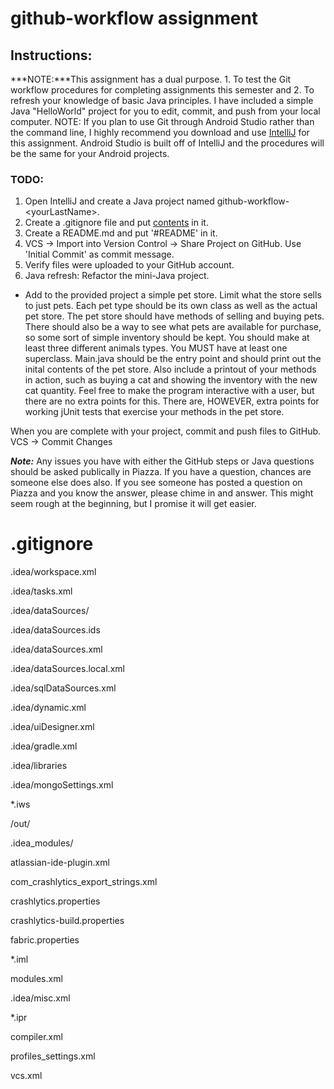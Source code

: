 # github-workflow assignment

## Instructions:
***NOTE:***This assignment has a dual purpose. 1. To test the Git workflow procedures for completing assignments this semester and 2. To refresh your knowledge of basic Java principles. I have included a simple Java "HelloWorld" project for you to edit, commit, and push from your local computer. NOTE: If you plan to use Git through Android Studio rather than the command line, I highly recommend you download and use [IntelliJ](https://www.jetbrains.com/idea/) for this assignment. Android Studio is built off of IntelliJ and the procedures will be the same for your Android projects.

### TODO:
1. Open IntelliJ and create a Java project named github-workflow-\<yourLastName\>.
2. Create a .gitignore file and put [contents](#.gitignore) in it.
3. Create a README.md and put '\#README' in it.
4. VCS -> Import into Version Control -> Share Project on GitHub. Use 'Initial Commit' as commit message.
5. Verify files were uploaded to your GitHub account.
6. Java refresh: Refactor the mini-Java project. 
 * Add to the provided project a simple pet store. Limit what the store sells to just pets. Each pet type should be its own class as well as the actual pet store. The pet store should have methods of selling and buying pets. There should also be a way to see what pets are available for purchase, so some sort of simple inventory should be kept. You should make at least three different animals types. You MUST have at least one superclass. Main.java should be the entry point and should print out the inital contents of the pet store. Also include a printout of your methods in action, such as buying a cat and showing the inventory with the new cat quantity. Feel free to make the program interactive with a user, but there are no extra points for this. There are, HOWEVER, extra points for working jUnit tests that exercise your methods in the pet store.
 
 When you are complete with your project, commit and push files to GitHub. VCS -> Commit Changes
 
 ***Note:*** Any issues you have with either the GitHub steps or Java questions should be asked publically in Piazza. If you have a question, chances are someone else does also. If you see someone has posted a question on Piazza and you know the answer, please chime in and answer. This might seem rough at the beginning, but I promise it will get easier.

# .gitignore

.idea/workspace.xml

.idea/tasks.xml

.idea/dataSources/

.idea/dataSources.ids

.idea/dataSources.xml

.idea/dataSources.local.xml

.idea/sqlDataSources.xml

.idea/dynamic.xml

.idea/uiDesigner.xml

.idea/gradle.xml

.idea/libraries

.idea/mongoSettings.xml

*.iws

/out/

.idea_modules/

atlassian-ide-plugin.xml

com_crashlytics_export_strings.xml

crashlytics.properties

crashlytics-build.properties

fabric.properties

*.iml

modules.xml

.idea/misc.xml

*.ipr

compiler.xml

profiles_settings.xml

vcs.xml
